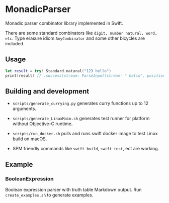 # MonadicParser

Monadic parser combinator library implemented in Swift.

There are some standard combinators like `digit, number natural, word, etc`. Type erasure idiom `AnyCombinator` and some other bicycles are included.

## Usage

```swift
let result = try! Standard.natural("123 hello")
print(result) // .success(stream: ParseInput(stream: " hello", position: (line: 0, column: 3)), error: _), result: 123)
```

## Building and development

* `scripts/generate_currying.py` generates curry functions up to 12 arguments.
  
* `scripts/generate_LinuxMain.sh` generates test runner for platform without Objective-C runtime.

* `scripts/run_docker.sh` pulls and runs swift docker image to test Linux build on macOS.

* SPM friendly commands like `swift build`, `swift test`, ect are working.

## Example

### BooleanExpression

Boolean expression parser with truth table Markdown output.
Run `create_examples.sh` to generate examples.
